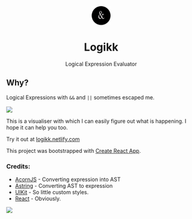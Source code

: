 <div align="center">
  <img src="logo.png" height="50" />
  <h1>Logikk</h1>
  <p>Logical Expression Evaluator</p>
</div>

## Why?

Logical Expressions with `&&` and `||` sometimes escaped me.


<img src="https://i.imgur.com/kGYkFKi.gif" align="center" />


This is a visualiser with which I can easily figure out what is happening. I hope it can help you too.

Try it out at [logikk.netlify.com](https://logikk.netlify.com/)

This project was bootstrapped with [Create React App](https://github.com/facebook/create-react-app).

### Credits:

- [AcornJS](https://github.com/acornjs/acorn) - Converting expression into AST
- [Astring](https://github.com/davidbonnet/astring) - Converting AST to expression
- [UIKit](https://getuikit.com/) - So little custom styles.
- [React](https://reactjs.org) - Obviously.

<a href="https://www.netlify.com">
  <img src="https://www.netlify.com/img/global/badges/netlify-color-accent.svg"/>
</a>
